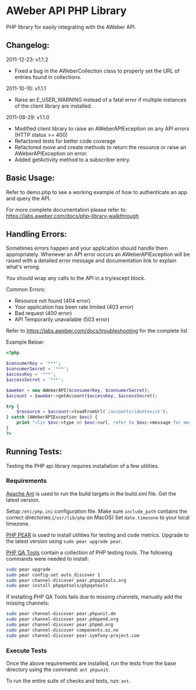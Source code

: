 AWeber API PHP Library
======================

PHP library for easily integrating with the AWeber API.

Changelog:
----------
2011-12-23: v1.1.2

 * Fixed a bug in the AWeberCollection class to properly set the URL of entries found in collections.

2011-10-10: v1.1.1

 * Raise an E_USER_WARNING instead of a fatal error if multiple instances of the client library are installed.

2011-08-29: v1.1.0

 * Modified client library to raise an AWeberAPIException on any API errors (HTTP status >= 400)
 * Refactored tests for better code coverage
 * Refactored move and create methods to return the resource or raise an AWeberAPIException on error.
 * Added getActivity method to a subscriber entry.

Basic Usage:
------------
Refer to demo.php to see a working example of how to authenticate an app and query the API.

For more complete documentation please refer to:
https://labs.aweber.com/docs/php-library-walkthrough


Handling Errors:
----------------
Sometimes errors happen and your application should handle them appropriately.
Whenever an API error occurs an AWeberAPIException will be raised with a detailed
error message and documentation link to explain what's wrong.

You should wrap any calls to the API in a try/except block.

Common Errors:

 * Resource not found (404 error)
 * Your application has been rate limited (403 error)
 * Bad request (400 error)
 * API Temporarily unavailable (503 error)

Refer to https://labs.aweber.com/docs/troubleshooting for the complete list

Example Below:

```php
<?php

$consumerKey = '***';
$consumerSecret = '***';
$accessKey = '***';
$accessSecret = '***';

$aweber = new AWeberAPI($consumerKey, $consumerSecret);
$account = $aweber->getAccount($accessKey, $accessSecret);

try {
    $resource = $account->loadFromUrl('/accounts/idontexist');
} catch (AWeberAPIException $exc) {
    print "<li> $exc->type on $exc->url, refer to $exc->message for more info ...<br>";
}
?>
```

Running Tests:
--------------
Testing the PHP api library requires installation of a few utilities.

### Requirements ###
[Apache Ant](http://ant.apache.org/) is used to run the build targets in the build.xml file. Get the latest version.

Setup `/etc/php.ini` configuration file. Make sure `include_path` contains the correct directories.(`/usr/lib/php` on MacOS) Set `date.timezone` to your local timezone.

[PHP PEAR](http://pear.php.net/manual/en/installation.getting.php) is
used to install utilities for testing and code metrics. Upgrade to the
latest version using `sudo pear upgrade pear`.

[PHP QA Tools](http://pear.phpqatools.org/) contain a collection of PHP testing tools. The following commands were needed to install:

```bash
sudo pear upgrade
sudo pear config-set auto_discover 1
sudo pear channel-discover pear.phpqatools.org
sudo pear install phpqatools/phpqatools
```

If installing PHP QA Tools fails due to missing channels, manually add the missing channels:

```bash
sudo pear channel-discover pear.phpunit.de
sudo pear channel-discover pear.pdepend.org
sudo pear channel-discover pear.phpmd.org
sudo pear channel-discover components.ez.no
sudo pear channel-discover pear.symfony-project.com
```

### Execute Tests ###
Once the above requirements are installed, run the tests from the base
directory using the command: `ant phpunit`.

To run the entire suite of checks and tests, run: `ant`.
